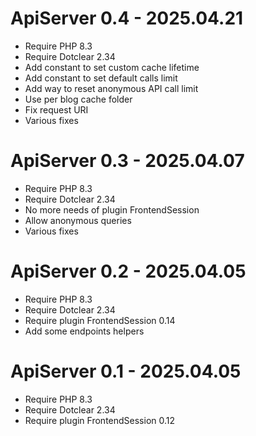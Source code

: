ApiServer 0.4 - 2025.04.21
===========================================================
* Require PHP 8.3
* Require Dotclear 2.34
* Add constant to set custom cache lifetime
* Add constant to set default calls limit
* Add way to reset anonymous API call limit
* Use per blog cache folder
* Fix request URI
* Various fixes

ApiServer 0.3 - 2025.04.07
===========================================================
* Require PHP 8.3
* Require Dotclear 2.34
* No more needs of plugin FrontendSession
* Allow anonymous queries
* Various fixes

ApiServer 0.2 - 2025.04.05
===========================================================
* Require PHP 8.3
* Require Dotclear 2.34
* Require plugin FrontendSession 0.14
* Add some endpoints helpers

ApiServer 0.1 - 2025.04.05
===========================================================
* Require PHP 8.3
* Require Dotclear 2.34
* Require plugin FrontendSession 0.12